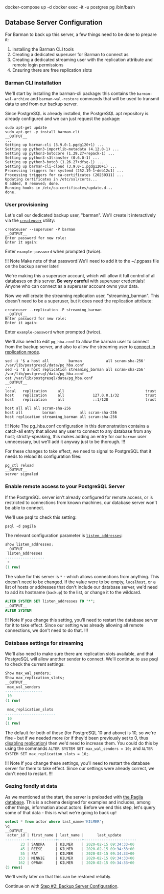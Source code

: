 docker-compose up -d
docker exec -it -u postgres pg /bin/bash

## Database Server Configuration

For Barman to back up this server, a few things need to be done to prepare it:

1. Installing the Barman CLI tools
2. Creating a dedicated superuser for Barman to connect as
3. Creating a dedicated streaming user with the replication attribute and remote login permissions
4. Ensuring there are free replication slots

### Barman CLI installation

We'll start by installing the barman-cli package: this contains the `barman-wal-archive` and `barman-wal-restore` commands that will be used to transmit data to and from our backup server.

Since PostgreSQL is already installed, the PostgreSQL apt repository is already configured and we can just request the package:

```shell
sudo apt-get update
sudo apt-get -y install barman-cli
__OUTPUT__
...
Setting up barman-cli (3.9.0-1.pgdg120+1) ...
Setting up python3-importlib-metadata (4.12.0-1) ...
Setting up python3-botocore (1.29.27+repack-1) ...
Setting up python3-s3transfer (0.6.0-1) ...
Setting up python3-boto3 (1.26.27+dfsg-1) ...
Setting up barman-cli-cloud (3.9.0-1.pgdg120+1) ...
Processing triggers for systemd (252.19-1~deb12u1) ...
Processing triggers for ca-certificates (20230311) ...
Updating certificates in /etc/ssl/certs...
0 added, 0 removed; done.
Running hooks in /etc/ca-certificates/update.d...
done.
```

### User provisioning

Let's call our dedicated backup user, "barman". We'll create it interactively via the [`createuser`](https://www.postgresql.org/docs/current/app-createuser.html) utility:

```shell
createuser --superuser -P barman
__OUTPUT__
Enter password for new role: 
Enter it again: 
```

Enter `example-password` when prompted (twice).

!!! Note Make note of that password
    We'll need to add it to the ~/.pgpass file on the backup server later!

We're making this a superuser account, which will allow it full control of all databases on this server. **Be very careful** with superuser credentials! Anyone who can connect as a superuser account owns your data.

Now we will create the streaming replication user, "streaming_barman". This doesn't need to be a superuser, but it does need the replication attribute:

```shell
createuser --replication -P streaming_barman
__OUTPUT__
Enter password for new role: 
Enter it again: 
```

Enter `example-password` when prompted (twice).

We'll also need to edit `pg_hba.conf` to allow the barman user to connect from the backup server, and also to allow the streaming user to [connect in replication mode](https://www.postgresql.org/docs/current/auth-pg-hba-conf.html).

```shell
sed -i '$ a host all         barman           all scram-sha-256' /var/lib/postgresql/data/pg_hba.conf
sed -i '$ a host replication streaming_barman all scram-sha-256' /var/lib/postgresql/data/pg_hba.conf
cat /var/lib/postgresql/data/pg_hba.conf
__OUTPUT__
...
local   replication     all                                     trust
host    replication     all             127.0.0.1/32            trust
host    replication     all             ::1/128                 trust

host all all all scram-sha-256
host all         barman           all scram-sha-256
host replication streaming_barman all scram-sha-256
```

!!! Note
The pg_hba.conf configuration in this demonstration contains a catch-all entry that allows any user to connect to any database from any host; strictly-speaking, this makes adding an entry for our `barman` user unnecessary, but we'll add it anyway just to be thorough.
!!!

For these changes to take effect, we need to signal to PostgreSQL that it needs to reload its configuration files:

```shell
pg_ctl reload
__OUTPUT__
server signaled
```

### Enable remote access to your PostgreSQL Server

If the PostgreSQL server isn't already configured for remote access, or is restricted to connections from known machines, our database server won't be able to connect.

We'll use psql to check this setting:

```shell
psql -d pagila
```

The relevant configuration parameter is [`listen_addresses`](https://www.postgresql.org/docs/current/runtime-config-connection.html#GUC-LISTEN-ADDRESSES):

```sql
show listen_addresses;
__OUTPUT__
 listen_addresses 
------------------
 *
(1 row)
```

The value for this server is `*` - which allows connections from anything. This doesn't need to be changed. If the value were to be empty, `localhost`, or a list of hosts or addresses that don't include our database server, we'd need to add its hostname (`backup`) to the list, or change it to the wildcard. 

```sql
ALTER SYSTEM SET listen_addresses TO "*";
__OUTPUT__
ALTER SYSTEM
```

!!! Note
If you change this setting, you'll need to restart the database server for it to take effect. Since our setting was already allowing all remote connections, we don't need to do that.
!!!

### Database settings for streaming

We'll also need to make sure there are replication slots available, and that PostgreSQL will allow another sender to connect. We'll continue to use psql to check the current settings:

```sql
Show max_wal_senders;
Show max_replication_slots;
__OUTPUT__
 max_wal_senders
-----------------
 10
(1 row)

 max_replication_slots
-----------------------
 10
(1 row)
```

The default for both of these (for PostgreSQL 10 and above) is 10, so we're fine - but if we needed more (or if they'd been previously set to 0, thus [disabling replication](https://www.postgresql.org/docs/current/runtime-config-replication.html)) then we'd need to increase them. You could do this by using the commands `ALTER SYSTEM SET max_wal_senders = 10;` and `ALTER SYSTEM SET max_replication_slots = 10;`. 

!!! Note
If you change these settings, you'll need to restart the database server for them to take effect. Since our settings were already correct, we don't need to restart.
!!!

### Gazing fondly at data

As we mentioned at the start, the server is preloaded with [the Pagila database](https://github.com/devrimgunduz/pagila). This is a schema designed for examples  and includes, among other things, information about actors. Before we end this step, let's query some of that data - this is what we're going to back up!

```sql
select * from actor where last_name='KILMER';
\q
__OUTPUT__
 actor_id | first_name | last_name |      last_update       
----------+------------+-----------+------------------------
       23 | SANDRA     | KILMER    | 2020-02-15 09:34:33+00
       45 | REESE      | KILMER    | 2020-02-15 09:34:33+00
       55 | FAY        | KILMER    | 2020-02-15 09:34:33+00
      153 | MINNIE     | KILMER    | 2020-02-15 09:34:33+00
      162 | OPRAH      | KILMER    | 2020-02-15 09:34:33+00
(5 rows)
```

We'll verify later on that this can be restored reliably.

Continue on with [Step #2: Backup Server Configuration](step02-backup-setup).
